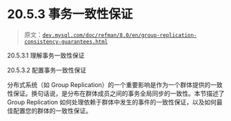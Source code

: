 # 20.5.3 事务一致性保证

> 原文：[`dev.mysql.com/doc/refman/8.0/en/group-replication-consistency-guarantees.html`](https://dev.mysql.com/doc/refman/8.0/en/group-replication-consistency-guarantees.html)

20.5.3.1 理解事务一致性保证

20.5.3.2 配置事务一致性保证

分布式系统（如 Group Replication）的一个重要影响是作为一个群体提供的一致性保证。换句话说，是分布在群体成员之间的事务全局同步的一致性。本节描述了 Group Replication 如何处理依赖于群体中发生的事件的一致性保证，以及如何最佳配置您的群体的一致性保证。
